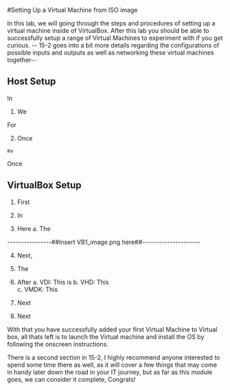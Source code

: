 #Setting Up a Virtual Machine from ISO image 

In this lab, we will going through the steps and procedures of setting up a virtual machine inside of VirtualBox. After this lab you should be able to successfully setup a range of Virtual Machines to experiment with if you get curious.
-- 15-2 goes into a bit more details regarding the configurations of possible inputs and outputs as well as networking these virtual machines together--


## Host Setup 
In 

1. We


For 

2. Once  

` mv ` 

Once 


## VirtualBox Setup 


1. First 

2. In 

3. Here 
a. The 

----------------##Insert VB1_image.png here##---------------------


4. Next, 


5. The 

6. After 
	a. VDI: This is 
	b. VHD: This  
	c. VMDK: This 
7. Next 

8. Next 

With that you have successfully added your first Virtual Machine to Virtual box, all thats left is to launch the Virtual machine and install the OS by following the onscreen instructions. 

There is a second section in 15-2, I highly recommend anyone interested to spend some time there as well, as it will cover a few things that may come in handy later down the road in your IT journey, but as far as this module goes, we can consider it complete, Congrats! 
